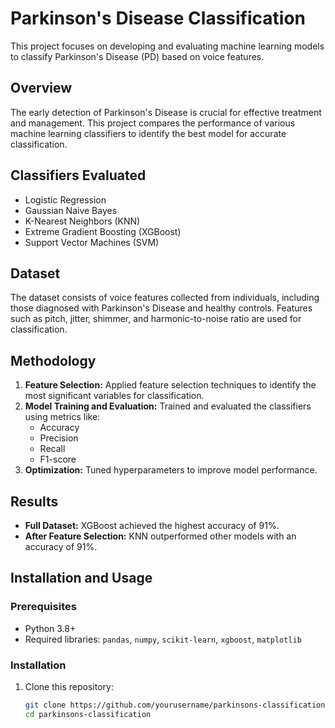 # Parkinson's Disease Classification

This project focuses on developing and evaluating machine learning models to classify Parkinson's Disease (PD) based on voice features.

## Overview

The early detection of Parkinson's Disease is crucial for effective treatment and management. This project compares the performance of various machine learning classifiers to identify the best model for accurate classification.

## Classifiers Evaluated

- Logistic Regression
- Gaussian Naive Bayes
- K-Nearest Neighbors (KNN)
- Extreme Gradient Boosting (XGBoost)
- Support Vector Machines (SVM)

## Dataset

The dataset consists of voice features collected from individuals, including those diagnosed with Parkinson's Disease and healthy controls. Features such as pitch, jitter, shimmer, and harmonic-to-noise ratio are used for classification.

## Methodology

1. **Feature Selection:** Applied feature selection techniques to identify the most significant variables for classification.
2. **Model Training and Evaluation:** Trained and evaluated the classifiers using metrics like:
   - Accuracy
   - Precision
   - Recall
   - F1-score
3. **Optimization:** Tuned hyperparameters to improve model performance.

## Results

- **Full Dataset:** XGBoost achieved the highest accuracy of 91%.
- **After Feature Selection:** KNN outperformed other models with an accuracy of 91%.

## Installation and Usage

### Prerequisites

- Python 3.8+
- Required libraries: `pandas`, `numpy`, `scikit-learn`, `xgboost`, `matplotlib`

### Installation

1. Clone this repository:
   ```bash
   git clone https://github.com/yourusername/parkinsons-classification.git
   cd parkinsons-classification
